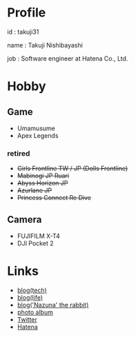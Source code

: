 # Profile

id : takuji31

name : Takuji Nishibayashi

job : Software engineer at Hatena Co., Ltd.

# Hobby

## Game

- Umamusume
- Apex Legends

### retired
- ~~Girls Frontline TW / JP (Dolls Frontline)~~
- ~~Mabinogi JP Ruari~~
- ~~Abyss Horizon JP~~
- ~~Azurlane JP~~
- ~~Princess Connect Re Dive~~

## Camera

- FUJIFILM X-T4
- DJI Pocket 2

# Links

- [blog(tech)](https://blog.takuji31.jp/)
- [blog(life)](https://life.takuji31.jp/)
- [blog('Nazuna' the rabbit)](https://nazuna.takuji31.jp/) 
- [photo album](https://photo.takuji31.jp/)
- [Twitter](https://twitter.com/takuji31)
- [Hatena](http://profile.hatena.ne.jp/takuji31/)
